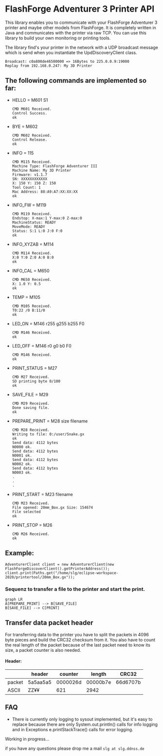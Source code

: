 
# FlashForge Adventurer 3 Printer API 
This library enables you to communicate with your FlashForge Adventurer 3 printer and maybe other 
models from FlashForge. It is completely written in Java and communicates with the printer 
via raw TCP. 
You can use this library to build your own monitoring or printing tools.

The library find's your printer in the network with a UDP broadcast message which is send when you 
instantiate the UpdDiscoveryClient class.

    Broadcast: c0a800de46500000 => 16Bytes to 225.0.0.9:19000
    Replay from 192.168.0.247: My 3D Printer




## The following commands are implemented so far:

- HELLO = M601 S1

      CMD M601 Received.
      Control Success.
      ok

- BYE = M602

      CMD M602 Received.
      Control Release.
      ok

- INFO = 115
  
      CMD M115 Received.
      Machine Type: FlashForge Adventurer III
      Machine Name: My 3D Printer
      Firmware: v1.1.7
      SN: XXXXXXXXXXXX
      X: 150 Y: 150 Z: 150
      Tool Count: 1
      Mac Address: 88:A9:A7:XX:XX:XX
      ok

- INFO_FW = M119

      CMD M119 Received.
      Endstop: X-max:1 Y-max:0 Z-max:0
      MachineStatus: READY
      MoveMode: READY
      Status: S:1 L:0 J:0 F:0
      ok

- INFO_XYZAB = M114

      CMD M114 Received.
      X:0 Y:0 Z:0 A:0 B:0
      ok

- INFO_CAL = M650

      CMD M650 Received.
      X: 1.0 Y: 0.5
      ok

- TEMP = M105

      CMD M105 Received.
      T0:22 /0 B:11/0
      ok

- LED_ON = M146 r255 g255 b255 F0

      CMD M146 Received.
      ok

- LED_OFF = M146 r0 g0 b0 F0

      CMD M146 Received.
      ok

- PRINT_STATUS = M27

      CMD M27 Received.
      SD printing byte 0/100
      ok

- SAVE_FILE = M29

      CMD M29 Received.
      Done saving file.
      ok

- PREPARE_PRINT = M28 size filename

      CMD M28 Received.
      Writing to file: 0:/user/Snake.gx
      ok
      Send data: 4112 bytes
      N0000 ok.
      Send data: 4112 bytes
      N0001 ok.
      Send data: 4112 bytes
      N0002 ok.
      Send data: 4112 bytes
      N0003 ok.
      .
      .
      .

- PRINT_START = M23 filename
  
      CMD M23 Received.
      File opened: 20mm_Box.gx Size: 154674
      File selected
      ok

- PRINT_STOP = M26

      CMD M26 Received.
      ok



## Example:

    AdventurerClient client = new AdventurerClient(new FlashForgeDiscoverClient().getPrinterAddress());
    client.print(Paths.get("/home/slg/eclipse-workspace-2020/printertool/20mm_Box.gx"));



### Sequenz to transfer a file to the printer and start the print.
```mermaid
graph LR
A[PREPARE_PRINT] --> B[SAVE_FILE]
B[SAVE_FILE] --> C[PRINT]
```

## Transfer data packet header

For transferring data to the printer you have to split the packets in 4096 byte pieces and build the CRC32 checksum from it. 
You also have to count the real length of the packet because of the last packet need to know its size, a packet counter is also needed.


#### Header:

|          |  header  |  counter |  length  |  CRC32   |
|----------|----------|----------|----------|----------|
| packet   | 5a5aa5a5 | 0000026d | 00000b7e | 66d6707b |
| ASCII    |     ZZ¥¥ |      621 |     2942 |          |



## FAQ

- There is currently only logging to sysout implemented, but it's easy to replace because 
  there are only System.out.println() calls for info logging and in Exceptions e.printStackTrace() calls 
  for error logging.

Working in progress...

if you have any questions please drop me a mail `slg at slg.ddnss.de`

